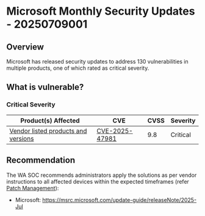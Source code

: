 # Microsoft Monthly Security Updates - 20250709001

## Overview

Microsoft has released security updates to address 130 vulnerabilities in multiple products, one of which rated as critical severity.

## What is vulnerable?

### Critical Severity

| Product(s) Affected                                                                                 | CVE                                                               | CVSS | Severity |
| --------------------------------------------------------------------------------------------------- | ----------------------------------------------------------------- | ---- | -------- |
| [Vendor listed products and versions](https://msrc.microsoft.com/update-guide/en-US/vulnerability/CVE-2025-47981) | [CVE-2025-47981](https://nvd.nist.gov/vuln/detail/CVE-2025-47981) | 9.8 | Critical |

## Recommendation

The WA SOC recommends administrators apply the solutions as per vendor instructions to all affected devices within the expected timeframes (refer [Patch Management](../guidelines/patch-management.md)):

- Microsoft: <https://msrc.microsoft.com/update-guide/releaseNote/2025-Jul>
